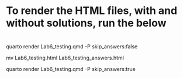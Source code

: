 # To render the HTML files, with and without solutions, run the below
#

quarto render Lab6_testing.qmd -P skip_answers:false

mv Lab6_testing.html Lab6_testing_answers.html

quarto render Lab6_testing.qmd -P skip_answers:true
